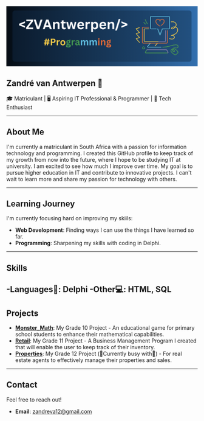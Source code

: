 <img src="ZVAntwerpen_Banner.png" alt="Banner"/>

## Zandré van Antwerpen 👋

🎓 Matriculant | 🖥️ Aspiring IT Professional & Programmer | 📱 Tech Enthusiast

---

## About Me
I'm currently a matriculant in South Africa with a passion for information technology and programming. I created this GitHub profile to keep track of my growth from now into the future, where I hope to be studying IT at university. I am excited to see how much I improve over time. My goal is to pursue higher education in IT and contribute to innovative projects. I can't wait to learn more and share my passion for technology with others.

---

## Learning Journey
I'm currently focusing hard on improving my skiils:
- **Web Development**: Finding ways I can use the things I have learned so far.
- **Programming**: Sharpening my skills with coding in Delphi.

---

## Skills
-**Languages**💬: Delphi
-**Other**💻: HTML, SQL
---

## Projects
- **[Monster_Math](link-to-project)**: My Grade 10 Project - An educational game for primary school students to enhance their mathematical capabilities.
- **[Retail](link-to-project)**: My Grade 11 Project - A Business Management Program I created that will enable the user to keep track of their inventory.
- **[Properties](link-to-project)**: My Grade 12 Project (🚧Currently busy with🚧) - For real estate agents to effectively manage their properties and sales.

---


## Contact
Feel free to reach out!
- **Email**: [zandreva12@gmail.com](mailto:zandreva12@gmail.com)
